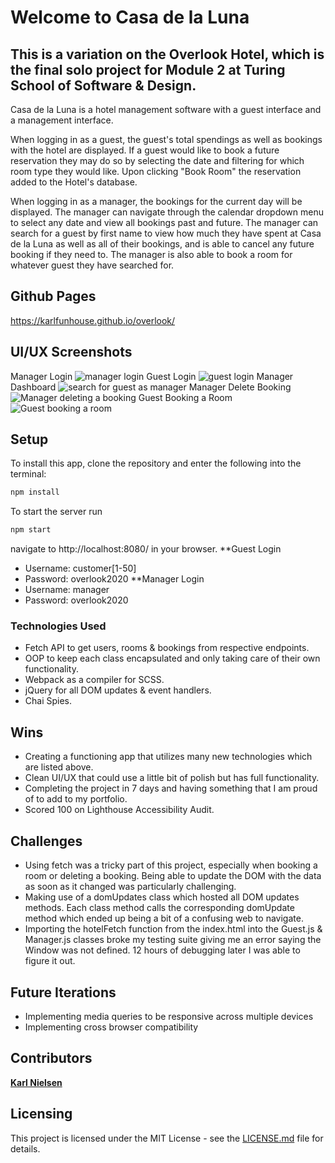# Welcome to Casa de la Luna

## This is a variation on the Overlook Hotel, which is the final solo project for Module 2 at Turing School of Software & Design.

Casa de la Luna is a hotel management software with a guest interface and a management interface.  

When logging in as a guest, the guest's total spendings as well as bookings with the hotel are displayed.  If a guest would like to book a future reservation they may do so by selecting the date and filtering for which room type they would like.  Upon clicking "Book Room" the reservation added to the Hotel's database.

When logging in as a manager, the bookings for the current day will be displayed.  The manager can navigate through the calendar dropdown menu to select any date and view all bookings past and future.  The manager can search for a guest by first name to view how much they have spent at Casa de la Luna as well as all of their bookings, and is able to cancel any future booking if they need to.  The manager is also able to book a room for whatever guest they have searched for.

## Github Pages
https://karlfunhouse.github.io/overlook/

## UI/UX Screenshots
Manager Login
![manager login](manager-login.gif)
Guest Login
![guest login](guest-login.gif)
Manager Dashboard
![search for guest as manager](manager-search-guest.gif)
Manager Delete Booking
![Manager deleting a booking](manager-cancel-booking.gif)
Guest Booking a Room
![Guest booking a room](guest-book-room.gif)


## Setup

To install this app, clone the repository and enter the following into the terminal:
```bash
npm install
```

To start the server run 
```bash
npm start
```
navigate to http://localhost:8080/ in your browser.
**Guest Login
* Username: customer[1-50]
* Password: overlook2020
**Manager Login
* Username: manager
* Password: overlook2020

### Technologies Used
- Fetch API to get users, rooms & bookings from respective endpoints.
- OOP to keep each class encapsulated and only taking care of their own functionality.
- Webpack as a compiler for SCSS.
- jQuery for all DOM updates & event handlers.
- Chai Spies.

## Wins
* Creating a functioning app that utilizes many new technologies which are listed above.
* Clean UI/UX that could use a little bit of polish but has full functionality.
* Completing the project in 7 days and having something that I am proud of to add to my portfolio.
* Scored 100 on Lighthouse Accessibility Audit.

## Challenges
* Using fetch was a tricky part of this project, especially when booking a room or deleting a booking.  Being able to update the DOM with the data as soon as it changed was particularly challenging.
* Making use of a domUpdates class which hosted all DOM updates methods.  Each class method calls the corresponding domUpdate method which ended up being a bit of a confusing web to navigate.
* Importing the hotelFetch function from the index.html into the Guest.js & Manager.js classes broke my testing suite giving me an error saying the Window was not defined.  12 hours of debugging later I was able to figure it out.

## Future Iterations
* Implementing media queries to be responsive across multiple devices
* Implementing cross browser compatibility

## Contributors

**[Karl Nielsen](https://github.com/karlfunhouse)**

## Licensing
This project is licensed under the MIT License - see the [LICENSE.md](LICENSE.md) file for details.
